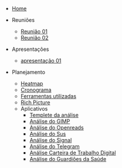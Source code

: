 * [Home](/)

* Reuniões
  - [Reunião 01](reunioes/ata01.md)
  - [Reunião 02](reunioes/ata02.md)

* Apresentações
  - [apresentação 01](/apresentacoes/apresentacao01.md)

* Planejamento 
  - [Heatmap](planejamento/heatmap.md)
  - [Cronograma](planejamento/Cronograma.md)
  - [Ferramentas utilizadas](planejamento/ferramentas.md)
  - [Rich Picture](planejamento/rich_picture.md)
  * Aplicativos
    - [Templete da análise](planejamento/aplicativos/Templete_Analise.md)
    - [Análise do GIMP](planejamento/aplicativos/analise_GIMP.md)
    - [Análise do Openreads](planejamento/aplicativos/analise_Openreads.md)
    - [Análise do Sus](planejamento/aplicativos/analise_sus.md)
    - [Análise do Signal](planejamento/aplicativos/analise_Signal.md)
    - [Análise do Telegram](planejamento/aplicativos/analise_Telegram.md)
    - [Análise Carteira de Trabalho Digital](planejamento/aplicativos/analise_carteiradigitaldetrabalho.md)
    - [Análise do Guardiões da Saúde](planejamento/aplicativos/analise_Guardioes.md)
